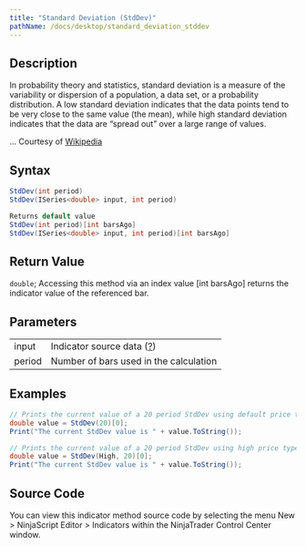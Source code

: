 ```yaml
---
title: "Standard Deviation (StdDev)"
pathName: /docs/desktop/standard_deviation_stddev
---
```


## Description

In probability theory and statistics, standard deviation is a measure of the variability or dispersion of a population, a data set, or a probability distribution. A low standard deviation indicates that the data points tend to be very close to the same value (the mean), while high standard deviation indicates that the data are “spread out” over a large range of values.

... Courtesy of [Wikipedia](http://en.wikipedia.org/wiki/Standard_deviation)

## Syntax

```csharp
StdDev(int period)
StdDev(ISeries<double> input, int period)

Returns default value
StdDev(int period)[int barsAgo]
StdDev(ISeries<double> input, int period)[int barsAgo]
```

## Return Value

`double`; Accessing this method via an index value [int barsAgo] returns the indicator value of the referenced bar.

## Parameters

|  |  |
| --- | --- |
| input | Indicator source data ([?](/docs/desktop/valid_input_data_for_indicator)) |
| period | Number of bars used in the calculation |

## Examples

```csharp
// Prints the current value of a 20 period StdDev using default price type
double value = StdDev(20)[0];
Print("The current StdDev value is " + value.ToString());

// Prints the current value of a 20 period StdDev using high price type
double value = StdDev(High, 20)[0];
Print("The current StdDev value is " + value.ToString());
```

## Source Code

You can view this indicator method source code by selecting the menu New > NinjaScript Editor > Indicators within the NinjaTrader Control Center window.

